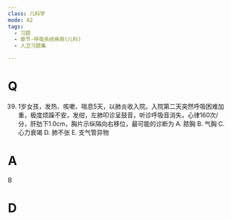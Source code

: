 ```yaml
---
class: 儿科学
mode: A2
tags:
  - 习题
  - 章节-呼吸系统疾病(儿科)
  - 人卫习题集

---
```


# Q
39. 1岁女孩，发热、咳嗽、喘息5天，以肺炎收入院。入院第二天突然呼吸困难加重，极度烦躁不安，发绀，左肺叩诊呈鼓音，听诊呼吸音消失，心律160次/分，肝肋下1.0cm，胸片示纵隔向右移位，最可能的诊断为
A. 脓胸 B. 气胸 C. 心力衰竭 D. 肺不张 E. 支气管异物
# A
B
# D
